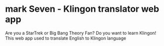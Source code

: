# mark Seven - Klingon translator web app

Are you a StarTrek or Big Bang Theory Fan?
Do you want to learn Klingon!
This web app used to translate English to Klingon language
